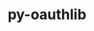 ---
title: "py-oauthlib"
layout: cache
categories: [package, v0.22.3]
meta: {"versions": ["3.2.2"], "compilers": ["apple-clang@=15.0.0", "gcc@=11.4.0", "gcc@=9.4.0", "oneapi@=2024.0.0"], "oss": ["ubuntu20.04", "ubuntu22.04", "ventura"], "platforms": ["darwin", "linux"], "targets": ["aarch64", "neoverse_v1", "neoverse_v2", "ppc64le", "x86_64_v3"], "stacks": ["e4s", "e4s-neoverse-v2", "e4s-neoverse_v1", "e4s-oneapi", "e4s-power", "ml-darwin-aarch64-mps", "ml-linux-x86_64-cpu", "ml-linux-x86_64-cuda", "root"], "num_specs": 7, "num_specs_by_stack": {"root": 7, "ml-darwin-aarch64-mps": 1, "e4s-power": 1, "e4s-neoverse_v1": 1, "e4s-neoverse-v2": 1, "ml-linux-x86_64-cuda": 1, "ml-linux-x86_64-cpu": 1, "e4s": 1, "e4s-oneapi": 1}}
spec_details: [{"hash": "wgsau2odyyq2jngkqrb5dnzfiwwctxez", "compiler": "apple-clang@=15.0.0", "versions": ["3.2.2"], "os": "ventura", "platform": "darwin", "target": "aarch64", "variants": ["build_system=python_pip", "~rsa", "~signals", "~signedtoken"], "stacks": ["root", "ml-darwin-aarch64-mps"], "size": "-", "tarball": "https://binaries.spack.io/v0.22.3/build_cache/darwin-ventura-aarch64/apple-clang-15.0.0/py-oauthlib-3.2.2/darwin-ventura-aarch64-apple-clang-15.0.0-py-oauthlib-3.2.2-wgsau2odyyq2jngkqrb5dnzfiwwctxez.spack"}, {"hash": "ijedkmrekqvpkhjmblfqgzh2oehcelok", "compiler": "gcc@=9.4.0", "versions": ["3.2.2"], "os": "ubuntu20.04", "platform": "linux", "target": "ppc64le", "variants": ["build_system=python_pip", "~rsa", "~signals", "~signedtoken"], "stacks": ["root", "e4s-power"], "size": "-", "tarball": "https://binaries.spack.io/v0.22.3/build_cache/linux-ubuntu20.04-ppc64le/gcc-9.4.0/py-oauthlib-3.2.2/linux-ubuntu20.04-ppc64le-gcc-9.4.0-py-oauthlib-3.2.2-ijedkmrekqvpkhjmblfqgzh2oehcelok.spack"}, {"hash": "fzibb2bdy7r2davhqlnlf2z5po54swjf", "compiler": "gcc@=11.4.0", "versions": ["3.2.2"], "os": "ubuntu22.04", "platform": "linux", "target": "neoverse_v1", "variants": ["build_system=python_pip", "~rsa", "~signals", "~signedtoken"], "stacks": ["e4s-neoverse_v1", "root"], "size": "-", "tarball": "https://binaries.spack.io/v0.22.3/build_cache/linux-ubuntu22.04-neoverse_v1/gcc-11.4.0/py-oauthlib-3.2.2/linux-ubuntu22.04-neoverse_v1-gcc-11.4.0-py-oauthlib-3.2.2-fzibb2bdy7r2davhqlnlf2z5po54swjf.spack"}, {"hash": "67mqmbkktubozfbbsulq5y2yomgmv5xe", "compiler": "gcc@=11.4.0", "versions": ["3.2.2"], "os": "ubuntu22.04", "platform": "linux", "target": "neoverse_v2", "variants": ["build_system=python_pip", "~rsa", "~signals", "~signedtoken"], "stacks": ["root", "e4s-neoverse-v2"], "size": "-", "tarball": "https://binaries.spack.io/v0.22.3/build_cache/linux-ubuntu22.04-neoverse_v2/gcc-11.4.0/py-oauthlib-3.2.2/linux-ubuntu22.04-neoverse_v2-gcc-11.4.0-py-oauthlib-3.2.2-67mqmbkktubozfbbsulq5y2yomgmv5xe.spack"}, {"hash": "2ta6wguezje5hramcjvsnagcokiuxp2i", "compiler": "gcc@=11.4.0", "versions": ["3.2.2"], "os": "ubuntu22.04", "platform": "linux", "target": "x86_64_v3", "variants": ["build_system=python_pip", "~rsa", "~signals", "~signedtoken"], "stacks": ["ml-linux-x86_64-cuda", "root", "ml-linux-x86_64-cpu"], "size": "-", "tarball": "https://binaries.spack.io/v0.22.3/build_cache/linux-ubuntu22.04-x86_64_v3/gcc-11.4.0/py-oauthlib-3.2.2/linux-ubuntu22.04-x86_64_v3-gcc-11.4.0-py-oauthlib-3.2.2-2ta6wguezje5hramcjvsnagcokiuxp2i.spack"}, {"hash": "igbawefi34orcg6p2k3rxthnadwarpwm", "compiler": "gcc@=11.4.0", "versions": ["3.2.2"], "os": "ubuntu22.04", "platform": "linux", "target": "x86_64_v3", "variants": ["build_system=python_pip", "~rsa", "~signals", "~signedtoken"], "stacks": ["root", "e4s"], "size": "-", "tarball": "https://binaries.spack.io/v0.22.3/build_cache/linux-ubuntu22.04-x86_64_v3/gcc-11.4.0/py-oauthlib-3.2.2/linux-ubuntu22.04-x86_64_v3-gcc-11.4.0-py-oauthlib-3.2.2-igbawefi34orcg6p2k3rxthnadwarpwm.spack"}, {"hash": "tesudexblub7d5jr252zbkuipozefe76", "compiler": "oneapi@=2024.0.0", "versions": ["3.2.2"], "os": "ubuntu22.04", "platform": "linux", "target": "x86_64_v3", "variants": ["build_system=python_pip", "~rsa", "~signals", "~signedtoken"], "stacks": ["root", "e4s-oneapi"], "size": "-", "tarball": "https://binaries.spack.io/v0.22.3/build_cache/linux-ubuntu22.04-x86_64_v3/oneapi-2024.0.0/py-oauthlib-3.2.2/linux-ubuntu22.04-x86_64_v3-oneapi-2024.0.0-py-oauthlib-3.2.2-tesudexblub7d5jr252zbkuipozefe76.spack"}]
---